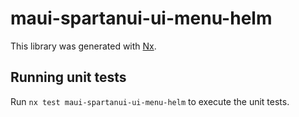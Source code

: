 # maui-spartanui-ui-menu-helm

This library was generated with [Nx](https://nx.dev).


## Running unit tests

Run `nx test maui-spartanui-ui-menu-helm` to execute the unit tests.

